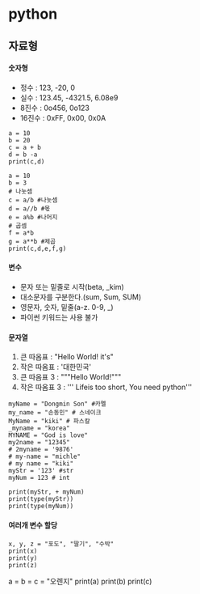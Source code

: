 # python

## 자료형
#### 숫자형
* 정수 : 123, -20, 0  
* 실수 : 123.45, -4321.5, 6.08e9  
* 8진수 : 0o456, 0o123
* 16진수 : 0xFF, 0x00, 0x0A

~~~
a = 10
b = 20
c = a + b
d = b -a
print(c,d)
~~~
~~~
a = 10
b = 3
# 나눗셈
c = a/b #나눗셈
d = a//b #몫  
e = a%b #나머지 
# 곱셈
f = a*b
g = a**b #제곱
print(c,d,e,f,g)
~~~

#### 변수
* 문자 또는 밑줄로 시작(beta, _kim)
* 대소문자를 구분한다.(sum, Sum, SUM)
* 영문자, 숫자, 밑줄(a-z. 0-9, _)
* 파이썬 키워드는 사용 불가 

#### 문자열
1. 큰 따옴표 : "Hello World! 
it's"
2. 작은 따옴표 : '대한민국'  
3. 큰 따옴표 3 : """Hello World!"""
4. 작은 따옴표 3 : ''' Lifeis too short, You need python'''

~~~
myName = "Dongmin Son" #카멜
my_name = "손동민" # 스네이크
MyName = "kiki" # 파스칼
_myname = "korea"
MYNAME = "God is love"
my2name = "12345"
# 2myname = '9876'
# my-name = "michle"
# my name = "kiki"
myStr = '123' #str
myNum = 123 # int

print(myStr, + myNum)
print(type(myStr))
print(type(myNum))
~~~

#### 여러개 변수 할당

~~~
x, y, z = "포도", "딸기", "수박"
print(x)
print(y)
print(z) 
~~~
a = b = c = "오렌지"
print(a)
print(b)
print(c) 
~~~

